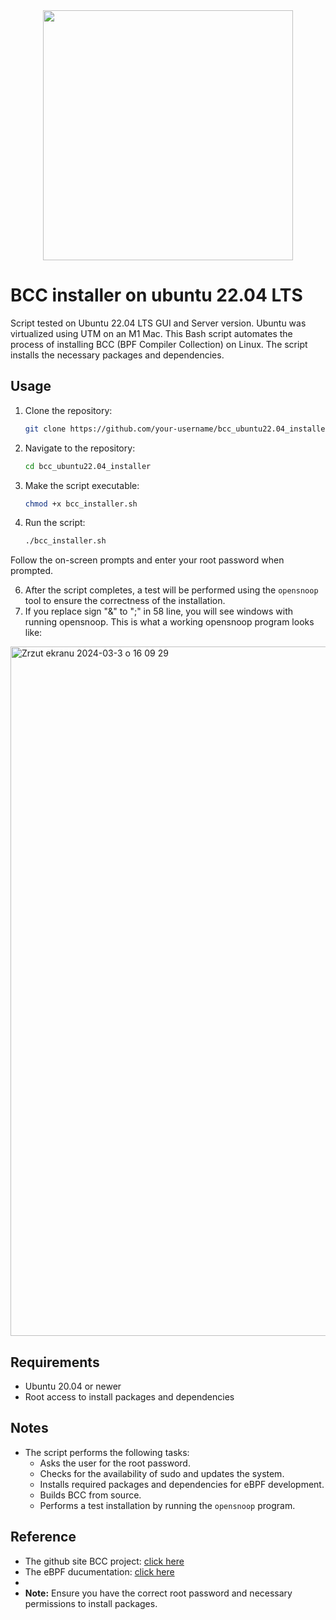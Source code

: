 <div id="header" align="center">
  <img src="https://media0.giphy.com/media/1C8bHHJturSx2/200.webp?cid=790b7611datxhh3500rt5fult0n20dg3q8ksjcmy1cr5snrh&ep=v1_gifs_search&rid=200.webp&ct=g" width="400"/>
</div>

# BCC installer on ubuntu 22.04 LTS
Script tested on Ubuntu 22.04 LTS GUI and Server version. Ubuntu was virtualized using UTM on an M1 Mac.
This Bash script automates the process of installing BCC (BPF Compiler Collection) on Linux. The script installs the necessary packages and dependencies.

## Usage

1. Clone the repository:

    ```bash
    git clone https://github.com/your-username/bcc_ubuntu22.04_installer.git
    ```

2. Navigate to the repository:

    ```bash
    cd bcc_ubuntu22.04_installer
    ```

3. Make the script executable:

    ```bash
    chmod +x bcc_installer.sh
    ```

4. Run the script:

    ```bash
    ./bcc_installer.sh
    ```
Follow the on-screen prompts and enter your root password when prompted.

6. After the script completes, a test will be performed using the `opensnoop` tool to ensure the correctness of the installation.
7. If you replace sign "&" to ";" in 58 line, you will see windows with running opensnoop. This is what a working opensnoop program looks like:
   
<img width="1103" alt="Zrzut ekranu 2024-03-3 o 16 09 29" src="https://github.com/mar0ls/bcc_ubuntu22.04_installer/assets/120790937/5978d137-d034-432d-bc9b-f56de30afcae">


## Requirements

- Ubuntu 20.04 or newer
- Root access to install packages and dependencies

## Notes

- The script performs the following tasks:
  - Asks the user for the root password.
  - Checks for the availability of sudo and updates the system.
  - Installs required packages and dependencies for eBPF development.
  - Builds BCC from source.
  - Performs a test installation by running the `opensnoop` program.

## Reference
- The github site BCC project: [click here](https://github.com/iovisor/bcc)
- The eBPF ducumentation: [click here](https://ebpf.io/)
- 
- **Note:** Ensure you have the correct root password and necessary permissions to install packages.
